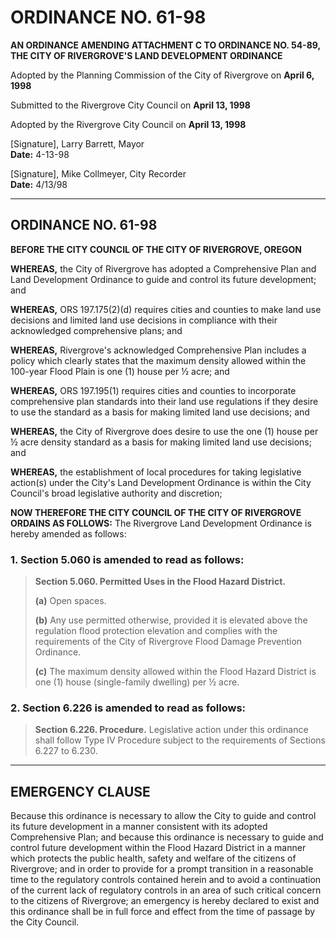 # ORDINANCE NO. 61-98

**AN ORDINANCE AMENDING ATTACHMENT C TO ORDINANCE NO. 54-89, THE CITY OF RIVERGROVE'S LAND DEVELOPMENT ORDINANCE**

Adopted by the Planning Commission of the City of Rivergrove on **April 6, 1998**

Submitted to the Rivergrove City Council on **April 13, 1998**

Adopted by the Rivergrove City Council on **April 13, 1998**

[Signature], Larry Barrett, Mayor  
**Date:** 4-13-98

[Signature], Mike Collmeyer, City Recorder  
**Date:** 4/13/98

---

## ORDINANCE NO. 61-98

**BEFORE THE CITY COUNCIL OF THE CITY OF RIVERGROVE, OREGON**

**WHEREAS,** the City of Rivergrove has adopted a Comprehensive Plan and Land Development Ordinance to guide and control its future development; and

**WHEREAS,** ORS 197.175(2)(d) requires cities and counties to make land use decisions and limited land use decisions in compliance with their acknowledged comprehensive plans; and

**WHEREAS,** Rivergrove's acknowledged Comprehensive Plan includes a policy which clearly states that the maximum density allowed within the 100-year Flood Plain is one (1) house per ½ acre; and

**WHEREAS,** ORS 197.195(1) requires cities and counties to incorporate comprehensive plan standards into their land use regulations if they desire to use the standard as a basis for making limited land use decisions; and

**WHEREAS,** the City of Rivergrove does desire to use the one (1) house per ½ acre density standard as a basis for making limited land use decisions; and

**WHEREAS,** the establishment of local procedures for taking legislative action(s) under the City's Land Development Ordinance is within the City Council's broad legislative authority and discretion;

**NOW THEREFORE THE CITY COUNCIL OF THE CITY OF RIVERGROVE ORDAINS AS FOLLOWS:** The Rivergrove Land Development Ordinance is hereby amended as follows:

### 1. Section 5.060 is amended to read as follows:

> **Section 5.060. Permitted Uses in the Flood Hazard District.**
>
> **(a)** Open spaces.
>
> **(b)** Any use permitted otherwise, provided it is elevated above the regulation flood protection elevation and complies with the requirements of the City of Rivergrove Flood Damage Prevention Ordinance.
>
> **(c)** The maximum density allowed within the Flood Hazard District is one (1) house (single-family dwelling) per ½ acre.

### 2. Section 6.226 is amended to read as follows:

> **Section 6.226. Procedure.** Legislative action under this ordinance shall follow Type IV Procedure subject to the requirements of Sections 6.227 to 6.230.

---

## EMERGENCY CLAUSE

Because this ordinance is necessary to allow the City to guide and control its future development in a manner consistent with its adopted Comprehensive Plan; and because this ordinance is necessary to guide and control future development within the Flood Hazard District in a manner which protects the public health, safety and welfare of the citizens of Rivergrove; and in order to provide for a prompt transition in a reasonable time to the regulatory controls contained herein and to avoid a continuation of the current lack of regulatory controls in an area of such critical concern to the citizens of Rivergrove; an emergency is hereby declared to exist and this ordinance shall be in full force and effect from the time of passage by the City Council.
